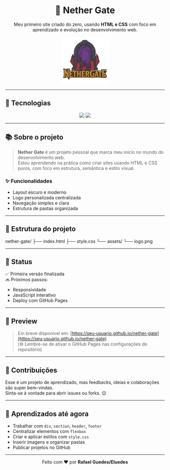 <h1 align="center">🌌 Nether Gate</h1>
<p align="center">
  Meu primeiro site criado do zero, usando <strong>HTML e CSS</strong> com foco em aprendizado e evolução no desenvolvimento web.
</p>

<div align="center">
  <img src="assets/logo.png" alt="Nether Gate logo" width="150" />
</div>

---

## 🚀 Tecnologias

<div align="center">
  <img src="https://img.shields.io/badge/HTML5-E34F26?style=for-the-badge&logo=html5&logoColor=white"/>
  <img src="https://img.shields.io/badge/CSS3-1572B6?style=for-the-badge&logo=css3&logoColor=white"/>
</div>

---

## 📚 Sobre o projeto

> **Nether Gate** é um projeto pessoal que marca meu início no mundo do desenvolvimento web.  
Estou aprendendo na prática como criar sites usando HTML e CSS puros, com foco em estrutura, semântica e estilo visual.

### ✨ Funcionalidades

- Layout escuro e moderno
- Logo personalizada centralizada
- Navegação simples e clara
- Estrutura de pastas organizada

---

## 📂 Estrutura do projeto

nether-gate/
├── index.html
├── style.css
└── assets/
└── logo.png


---

## 📌 Status

✅ Primeira versão finalizada  
🔜 Próximos passos:
- Responsividade
- JavaScript interativo
- Deploy com GitHub Pages

---

## 📸 Preview

> Em breve disponível em: [https://seu-usuario.github.io/nether-gate](https://seu-usuario.github.io/nether-gate)  
(⚙️ Lembre-se de ativar o GitHub Pages nas configurações do repositório)

---

## 🤝 Contribuições

Esse é um projeto de aprendizado, mas feedbacks, ideias e colaborações são super bem-vindas.  
Sinta-se à vontade para abrir issues ou forks. 😉

---

## 🧠 Aprendizados até agora

- Trabalhar com `div`, `section`, `header`, `footer`
- Centralizar elementos com `flexbox`
- Criar e aplicar estilos com `style.css`
- Inserir imagens e organizar pastas
- Publicar projetos no GitHub

---

<p align="center">
  Feito com ❤️ por <strong>Rafael Guedes/Eluedes</strong>
</p>